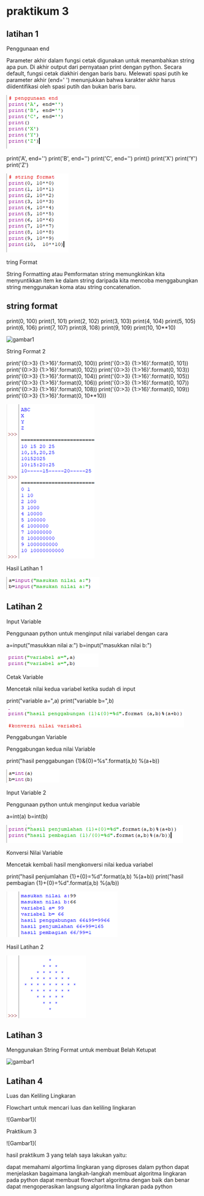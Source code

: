 # praktikum 3

## latihan 1

Penggunaan end

Parameter akhir dalam fungsi cetak digunakan untuk menambahkan string apa pun. Di akhir output dari pernyataan print dengan python. Secara default, fungsi cetak diakhiri dengan baris baru. Melewati spasi putih ke parameter akhir (end=' ') menunjukkan bahwa karakter akhir harus diidentifikasi oleh spasi putih dan bukan baris baru.

![gambar1](gambar/gambar1.png)

print('A', end='') print('B', end='') print('C', end='') print() print('X') print('Y') print('Z') 

![gambar1](gambar/gambar2.png)

tring Format

String Formatting atau Pemformatan string memungkinkan kita menyuntikkan item ke dalam string daripada kita mencoba menggabungkan string menggunakan koma atau string concatenation.

## string format
print(0, 100) print(1, 101) print(2, 102) print(3, 103) print(4, 104) print(5, 105) print(6, 106) print(7, 107) print(8, 108) print(9, 109) print(10, 10**10) 

![gambar1](gambar/gambar.png)

String Format 2

print('{0:>3} {1:>16}'.format(0, 100)) print('{0:>3} {1:>16}'.format(0, 101)) print('{0:>3} {1:>16}'.format(0, 102)) print('{0:>3} {1:>16}'.format(0, 103)) print('{0:>3} {1:>16}'.format(0, 104)) print('{0:>3} {1:>16}'.format(0, 105)) print('{0:>3} {1:>16}'.format(0, 106)) print('{0:>3} {1:>16}'.format(0, 107)) print('{0:>3} {1:>16}'.format(0, 108)) print('{0:>3} {1:>16}'.format(0, 109)) print('{0:>3} {1:>16}'.format(0, 10**10))

![gambar1](gambar/gambar4.png)

Hasil Latihan 1

![gambar1](gambar/gambar5.png)

## Latihan 2

Input Variable

Penggunaan python untuk menginput nilai variabel dengan cara

a=input("masukkan nilai a:") b=input("masukkan nilai b:")

![gambar1](gambar/gambar6.png)

Cetak Variable

Mencetak nilai kedua variabel ketika sudah di input

print("variable a=",a) print("variable b=",b)

![gambar1](gambar/gambar7.png)

Penggabungan Variable

Penggabungan kedua nilai Variable

print("hasil penggabungan {1}&{0}=%s".format(a,b) %(a+b))

![Gambar1](gambar/gambar8.png)

Input Variable 2

Penggunaan python untuk menginput kedua variable

a=int(a) b=int(b) 

![gambar1](gambar/gambar9.png)

Konversi Nilai Variable

Mencetak kembali hasil mengkonversi nilai kedua variabel

print("hasil penjumlahan {1}+{0}=%d".format(a,b) %(a+b)) print("hasil pembagian {1}+{0}=%d".format(a,b) %(a/b))

![gambar1](gambar/gambar10.png)

Hasil Latihan 2

![gambar1](gambar/gambar11.png)

## Latihan 3

Menggunakan String Format untuk membuat Belah Ketupat 

![gambar1](gambar/gambar12.png)

## Latihan 4

Luas dan Keliling Lingkaran

Flowchart untuk mencari luas dan keliling lingkaran

![Gambar1](

Praktikum 3

![Gambar1](

hasil praktikum 3 yang telah saya lakukan yaitu:

dapat memahami algortima lingkaran yang diproses dalam python
dapat menjelaskan bagaimana langkah-langkah membuat algoritma lingkaran pada python
dapat membuat flowchart algoritma dengan baik dan benar
dapat mengoperasikan langsung algoritma lingkaran pada python
